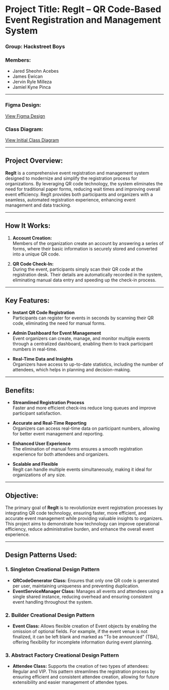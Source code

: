 # Project Title: RegIt – QR Code-Based Event Registration and Management System

### **Group:** Hackstreet Boys

### Members:
- Jared Sheohn Acebes
- James Ewican
- Jervin Ryle Milleza
- Jamiel Kyne Pinca

---

### Figma Design:
[View Figma Design](https://www.figma.com/design/rp07a9QJX8UqlpdMU4U4TD/Capstone?node-id=0-1&t=Vm6zcFJn4uRQTgu9-1)

### Class Diagram:
[View Initial Class Diagram](https://lucid.app/lucidchart/59aadb00-35b2-4540-82e2-3cbe8858e335/edit?invitationId=inv_33673637-acf1-48ba-b3ea-faf7053048f4&fbclid=IwZXh0bgNhZW0CMTEAAR0xfiTdkHPSL44FXmbIo95U2XfGb4g_JW2s4bpA81364KX14_p6TgKNfQU_aem_mtnW283TWKrhedhrg8jfWA&page=0_0#)

---

## Project Overview:

**RegIt** is a comprehensive event registration and management system designed to modernize and simplify the registration process for organizations. By leveraging QR code technology, the system eliminates the need for traditional paper forms, reducing wait times and improving overall event efficiency. RegIt provides both participants and organizers with a seamless, automated registration experience, enhancing event management and data tracking.

---

## How It Works:

1. **Account Creation:**  
   Members of the organization create an account by answering a series of forms, where their basic information is securely stored and converted into a unique QR code.

2. **QR Code Check-In:**  
   During the event, participants simply scan their QR code at the registration desk. Their details are automatically recorded in the system, eliminating manual data entry and speeding up the check-in process.

---

## Key Features:

- **Instant QR Code Registration**  
   Participants can register for events in seconds by scanning their QR code, eliminating the need for manual forms.

- **Admin Dashboard for Event Management**  
   Event organizers can create, manage, and monitor multiple events through a centralized dashboard, enabling them to track participant numbers in real-time.

- **Real-Time Data and Insights**  
   Organizers have access to up-to-date statistics, including the number of attendees, which helps in planning and decision-making.

---

## Benefits:

- **Streamlined Registration Process**  
   Faster and more efficient check-ins reduce long queues and improve participant satisfaction.

- **Accurate and Real-Time Reporting**  
   Organizers can access real-time data on participant numbers, allowing for better event management and reporting.

- **Enhanced User Experience**  
   The elimination of manual forms ensures a smooth registration experience for both attendees and organizers.

- **Scalable and Flexible**  
   RegIt can handle multiple events simultaneously, making it ideal for organizations of any size.

---

## Objective:

The primary goal of **RegIt** is to revolutionize event registration processes by integrating QR code technology, ensuring faster, more efficient, and accurate event management while providing valuable insights to organizers. This project aims to demonstrate how technology can improve operational efficiency, reduce administrative burden, and enhance the overall event experience.

---

## Design Patterns Used:

### 1. **Singleton Creational Design Pattern**
   - **QRCodeGenerator Class:** Ensures that only one QR code is generated per user, maintaining uniqueness and preventing duplication.
   - **EventServiceManager Class:** Manages all events and attendees using a single shared instance, reducing overhead and ensuring consistent event handling throughout the system.

### 2. **Builder Creational Design Pattern**
   - **Event Class:** Allows flexible creation of Event objects by enabling the omission of optional fields. For example, if the event venue is not finalized, it can be left blank and marked as "To be announced" (TBA), offering flexibility for incomplete information during event planning.

### 3. **Abstract Factory Creational Design Pattern**
   - **Attendee Class:** Supports the creation of two types of attendees: Regular and VIP. This pattern streamlines the registration process by ensuring efficient and consistent attendee creation, allowing for future extensibility and easier management of attendee types.
